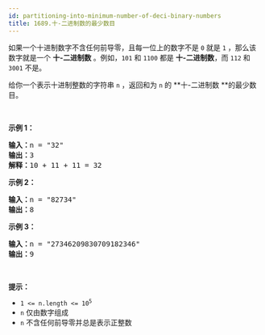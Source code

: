 ```yaml
---
id: partitioning-into-minimum-number-of-deci-binary-numbers
title: 1689.十-二进制数的最少数目
---
```

如果一个十进制数字不含任何前导零，且每一位上的数字不是 <code>0</code> 就是 <code>1</code> ，那么该数字就是一个 **十-二进制数** 。例如，<code>101</code> 和 <code>1100</code> 都是 **十-二进制数**，而 <code>112</code> 和 <code>3001</code> 不是。

给你一个表示十进制整数的字符串 <code>n</code> ，返回和为 <code>n</code> 的 **十-二进制数 **的最少数目。

 

**示例 1：**


<pre><strong>输入：</strong>n = &#34;32&#34;<br/><strong>输出：</strong>3<br/><strong>解释：</strong>10 + 11 + 11 = 32<br/></pre>

**示例 2：**


<pre><strong>输入：</strong>n = &#34;82734&#34;<br/><strong>输出：</strong>8<br/></pre>

**示例 3：**


<pre><strong>输入：</strong>n = &#34;27346209830709182346&#34;<br/><strong>输出：</strong>9<br/></pre>

 

**提示：**


- <code>1 &lt;= n.length &lt;= 10<sup>5</sup></code>
- <code>n</code> 仅由数字组成
- <code>n</code> 不含任何前导零并总是表示正整数
